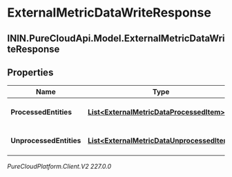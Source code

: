 # ExternalMetricDataWriteResponse

## ININ.PureCloudApi.Model.ExternalMetricDataWriteResponse

## Properties

|Name | Type | Description | Notes|
|------------ | ------------- | ------------- | -------------|
| **ProcessedEntities** | [**List&lt;ExternalMetricDataProcessedItem&gt;**](ExternalMetricDataProcessedItem) | The list of processed entities | [optional] |
| **UnprocessedEntities** | [**List&lt;ExternalMetricDataUnprocessedItem&gt;**](ExternalMetricDataUnprocessedItem) | The list of unprocessed entities | [optional] |



_PureCloudPlatform.Client.V2 227.0.0_
